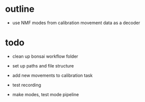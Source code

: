 # outline

- use NMF modes from calibration movement data as a decoder

# todo

- clean up bonsai workflow folder
- set up paths and file structure
- add new movements to calibration task

- test recording
- make modes, test mode pipeline
